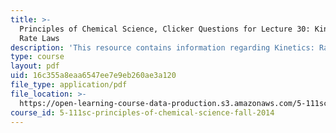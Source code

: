 ```yaml
---
title: >-
  Principles of Chemical Science, Clicker Questions for Lecture 30: Kinetics:
  Rate Laws
description: 'This resource contains information regarding Kinetics: Rate Laws.'
type: course
layout: pdf
uid: 16c355a8eaa6547ee7e9eb260ae3a120
file_type: application/pdf
file_location: >-
  https://open-learning-course-data-production.s3.amazonaws.com/5-111sc-principles-of-chemical-science-fall-2014/16c355a8eaa6547ee7e9eb260ae3a120_MIT5_111F14_Lec30Clkr.pdf
course_id: 5-111sc-principles-of-chemical-science-fall-2014
---
```

